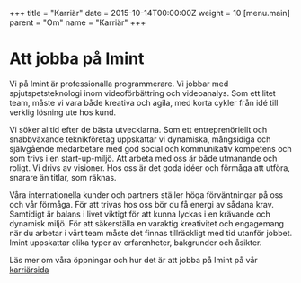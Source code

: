 +++
title = "Karriär"
date = 2015-10-14T00:00:00Z
weight = 10
[menu.main]
parent = "Om"
name = "Karriär"
+++
# Att jobba på Imint

Vi på Imint är professionalla programmerare. Vi jobbar med spjutspetsteknologi inom videoförbättring och videoanalys. Som ett litet team, måste vi vara både kreativa och agila, med korta cykler från idé till verklig lösning ute hos kund.

Vi söker alltid efter de bästa utvecklarna. Som ett entreprenöriellt och snabbväxande teknikföretag uppskattar vi dynamiska, mångsidiga och självgående medarbetare med god social och kommunikativ kompetens och som trivs i en start-up-miljö. Att arbeta med oss är både utmanande och roligt. Vi drivs av visioner. Hos oss är det goda idéer och förmåga att utföra, snarare än titlar, som räknas.

Våra internationella kunder och partners ställer höga förväntningar på oss och vår förmåga. För att trivas hos oss bör du få energi av sådana krav. Samtidigt är balans i livet viktigt för att kunna lyckas i en krävande och dynamisk miljö. För att säkerställa en varaktig kreativitet och engagemang när du arbetar i vårt team måste det finnas tillräckligt med tid utanför jobbet. Imint uppskattar olika typer av erfarenheter, bakgrunder och åsikter.

Läs mer om våra öppningar och hur det är att jobba på Imint på vår [karriärsida](http://vidhance.com/career)
